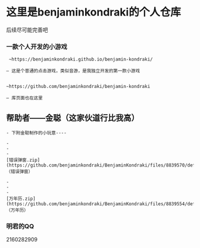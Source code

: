 #          这里是benjaminkondraki的个人仓库

后续尽可能完善吧









###  一款个人开发的小游戏

```
 ~https://benjaminkondraki.github.io/benjamin-kondraki/

— 这是个普通的点击游戏，类似音游，是我独立开发的第一款小游戏


~https://github.com/benjaminkondraki/benjamin-kondraki

— 库页面也在这里
```








##  帮助者——金聪（这家伙道行比我高）

```
- 下附金聪制作的小玩意----

-
-
-
[错误弹窗.zip](https://github.com/benjaminkondraki/BenjaminKondraki/files/8839570/default.zip)
（错误弹窗）

-
-
-
[万年历.zip](https://github.com/benjaminkondraki/BenjaminKondraki/files/8839554/default.zip)
（万年历）
```





###  明君的QQ
2160282909
